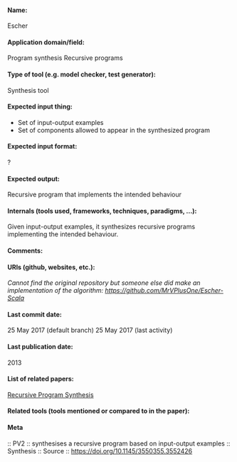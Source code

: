 #### Name:
Escher

#### Application domain/field:
Program synthesis
Recursive programs

#### Type of tool (e.g. model checker, test generator):
Synthesis tool

#### Expected input thing:
- Set of input-output examples
- Set of components allowed to appear in the synthesized program

#### Expected input format:
?

#### Expected output:
Recursive program that implements the intended behaviour

#### Internals (tools used, frameworks, techniques, paradigms, ...):
Given input-output examples, it synthesizes recursive programs implementing the intended behaviour. 

#### Comments:

#### URIs (github, websites, etc.):
*Cannot find the original repository but someone else did make an implementation of the algorithm: https://github.com/MrVPlusOne/Escher-Scala*

#### Last commit date:
25 May 2017 (default branch)
25 May 2017 (last activity)

#### Last publication date:
2013

#### List of related papers:
[Recursive Program Synthesis](https://doi.org/10.1007/978-3-642-39799-8_67)

#### Related tools (tools mentioned or compared to in the paper):

#### Meta
:: PV2 :: synthesises a recursive program based on input-output examples
:: Synthesis
:: Source :: https://doi.org/10.1145/3550355.3552426
